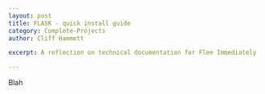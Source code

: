 ```yaml
---
layout: post
title: FLASK - quick install guide
category: Complete-Projects
author: Cliff Hammett

excerpt: A reflection on technical documentation for Flee Immediately

---
```


Blah
